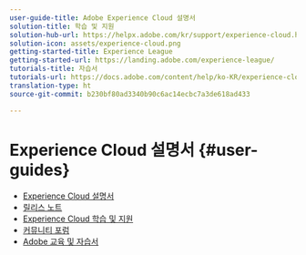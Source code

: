 ```yaml
---
user-guide-title: Adobe Experience Cloud 설명서
solution-title: 학습 및 지원
solution-hub-url: https://helpx.adobe.com/kr/support/experience-cloud.html
solution-icon: assets/experience-cloud.png
getting-started-title: Experience League
getting-started-url: https://landing.adobe.com/experience-league/
tutorials-title: 자습서
tutorials-url: https://docs.adobe.com/content/help/ko-KR/experience-cloud/tutorials/home.html
translation-type: ht
source-git-commit: b230bf80ad3340b90c6ac14ecbc7a3de618ad433

---
```



# Experience Cloud 설명서 {#user-guides}

+ [Experience Cloud 설명서](home.md)
+ [릴리스 노트](https://docs.adobe.com/content/help/ko-KR/release-notes/experience-cloud/current.html)
+ [Experience Cloud 학습 및 지원](https://helpx.adobe.com/kr/support/experience-cloud.html)
+ [커뮤니티 포럼](https://forums.adobe.com/community/experience-cloud/)
+ [Adobe 교육 및 자습서](https://helpx.adobe.com/kr/learning.html?promoid=KAUDK)

<!--
+ [About Moving to Experience League](/help/landing-user-guides/experience-league-preview.md)
-->